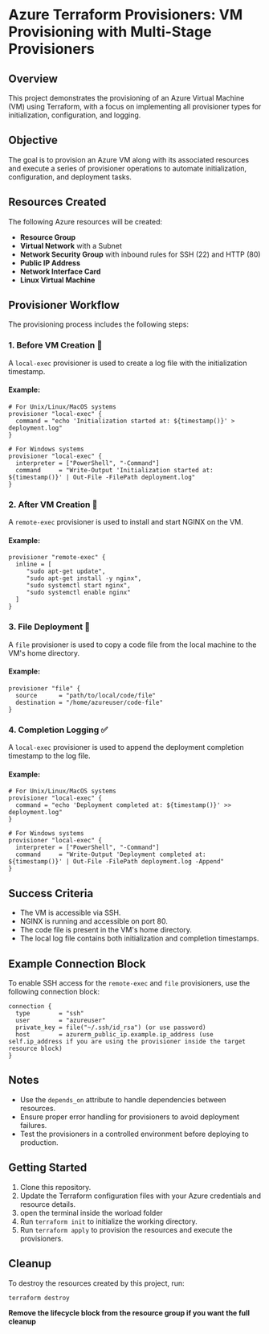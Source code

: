 # Azure Terraform Provisioners: VM Provisioning with Multi-Stage Provisioners

## Overview
This project demonstrates the provisioning of an Azure Virtual Machine (VM) using Terraform, with a focus on implementing all provisioner types for initialization, configuration, and logging.

## Objective
The goal is to provision an Azure VM along with its associated resources and execute a series of provisioner operations to automate initialization, configuration, and deployment tasks.

## Resources Created
The following Azure resources will be created:
- **Resource Group**
- **Virtual Network** with a Subnet
- **Network Security Group** with inbound rules for SSH (22) and HTTP (80)
- **Public IP Address**
- **Network Interface Card**
- **Linux Virtual Machine**

## Provisioner Workflow
The provisioning process includes the following steps:

### 1. **Before VM Creation** 📝
A `local-exec` provisioner is used to create a log file with the initialization timestamp.

#### Example:
```hcl
# For Unix/Linux/MacOS systems
provisioner "local-exec" {
  command = "echo 'Initialization started at: ${timestamp()}' > deployment.log"
}

# For Windows systems
provisioner "local-exec" {
  interpreter = ["PowerShell", "-Command"]
  command     = "Write-Output 'Initialization started at: ${timestamp()}' | Out-File -FilePath deployment.log"
}
```

### 2. **After VM Creation** 🚀
A `remote-exec` provisioner is used to install and start NGINX on the VM.

#### Example:
```hcl
provisioner "remote-exec" {
  inline = [
     "sudo apt-get update",
     "sudo apt-get install -y nginx",
     "sudo systemctl start nginx",
     "sudo systemctl enable nginx"
  ]
}
```

### 3. **File Deployment** 📂
A `file` provisioner is used to copy a code file from the local machine to the VM's home directory.

#### Example:
```hcl
provisioner "file" {
  source      = "path/to/local/code/file"
  destination = "/home/azureuser/code-file"
}
```

### 4. **Completion Logging** ✅
A `local-exec` provisioner is used to append the deployment completion timestamp to the log file.

#### Example:
```hcl
# For Unix/Linux/MacOS systems
provisioner "local-exec" {
  command = "echo 'Deployment completed at: ${timestamp()}' >> deployment.log"
}

# For Windows systems
provisioner "local-exec" {
  interpreter = ["PowerShell", "-Command"]
  command     = "Write-Output 'Deployment completed at: ${timestamp()}' | Out-File -FilePath deployment.log -Append"
}
```

## Success Criteria
- The VM is accessible via SSH.
- NGINX is running and accessible on port 80.
- The code file is present in the VM's home directory.
- The local log file contains both initialization and completion timestamps.

## Example Connection Block
To enable SSH access for the `remote-exec` and `file` provisioners, use the following connection block:

```hcl
connection {
  type        = "ssh"
  user        = "azureuser"
  private_key = file("~/.ssh/id_rsa") (or use password)
  host        = azurerm_public_ip.example.ip_address (use self.ip_address if you are using the provisioner inside the target resource block)
}
```

## Notes
- Use the `depends_on` attribute to handle dependencies between resources.
- Ensure proper error handling for provisioners to avoid deployment failures.
- Test the provisioners in a controlled environment before deploying to production.

## Getting Started
1. Clone this repository.
2. Update the Terraform configuration files with your Azure credentials and resource details.
3. open the terminal inside the worload folder
4. Run `terraform init` to initialize the working directory.
5. Run `terraform apply` to provision the resources and execute the provisioners.

## Cleanup
To destroy the resources created by this project, run:
```bash
terraform destroy
```
**Remove the lifecycle block from the resource group if you want the full cleanup**